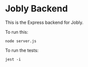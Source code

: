 # Jobly Backend

This is the Express backend for Jobly.

To run this:

    node server.js
    
To run the tests:

    jest -i
